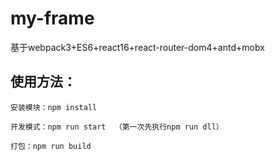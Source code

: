 # my-frame
基于webpack3+ES6+react16+react-router-dom4+antd+mobx

## 使用方法：

    安装模块：npm install

    开发模式：npm run start  （第一次先执行npm run dll）

    打包：npm run build


